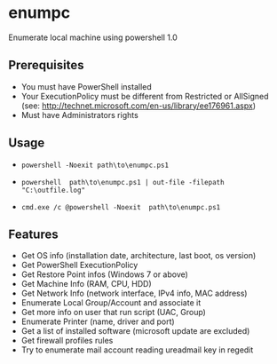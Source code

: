 # enumpc
Enumerate local machine using powershell 1.0

## Prerequisites
- You must have PowerShell installed
- Your ExecutionPolicy must be different from Restricted or AllSigned (see: http://technet.microsoft.com/en-us/library/ee176961.aspx)
- Must have Administrators rights

## Usage
* `powershell -Noexit path\to\enumpc.ps1`
 
* `powershell  path\to\enumpc.ps1 | out-file -filepath "C:\outfile.log"`
 
* `cmd.exe /c @powershell -Noexit  path\to\enumpc.ps1`

## Features
* Get OS info (installation date, architecture, last boot, os version)
* Get PowerShell ExecutionPolicy
* Get Restore Point infos (Windows 7 or above)
* Get Machine Info (RAM, CPU, HDD)
* Get Network Info (network interface, IPv4 info, MAC address)
* Enumerate Local Group/Account and associate it
* Get more info on user that run script (UAC, Group)
* Enumerate Printer (name, driver and port)
* Get a list of installed software (microsoft update are excluded)
* Get firewall profiles rules
* Try to enumerate mail account reading ureadmail key in regedit
